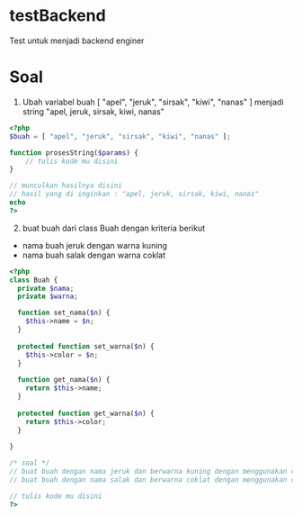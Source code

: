 # testBackend
Test untuk menjadi backend enginer

# Soal
1. Ubah variabel buah [ "apel", "jeruk", "sirsak", "kiwi", "nanas" ] menjadi string "apel, jeruk, sirsak, kiwi, nanas"
```php
<?php
$buah = [ "apel", "jeruk", "sirsak", "kiwi", "nanas" ];

function prosesString($params) {
	// tulis kode mu disini
}

// munculkan hasilnya disini
// hasil yang di inginkan : "apel, jeruk, sirsak, kiwi, nanas"
echo 
?>
```

2. buat buah dari class Buah dengan kriteria berikut
- nama buah jeruk dengan warna kuning
- nama buah salak dengan warna coklat

```php
<?php
class Buah {
  private $nama;
  private $warna;

  function set_nama($n) {
    $this->name = $n;
  }
    
  protected function set_warna($n) {
    $this->color = $n;
  }
    
  function get_nama($n) {
    return $this->name;
  }
    
  protected function get_warna($n) {
    return $this->color;
  }
   
}

/* soal */
// buat buah dengan nama jeruk dan berwarna kuning dengan menggunakan class Buah
// buat buah dengan nama salak dan berwarna coklat dengan menggunakan class Buah

// tulis kode mu disini
?>
```